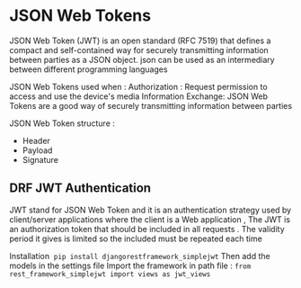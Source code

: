 # JSON Web Tokens

JSON Web Token (JWT) is an open standard (RFC 7519) that defines a compact and self-contained way for securely transmitting information between parties as a JSON object.
json can be used as an intermediary between different programming languages

JSON Web Tokens  used when :
Authorization : Request permission to access and use the device's media
Information Exchange: JSON Web Tokens are a good way of securely transmitting information between parties

JSON Web Token structure  :
- Header
- Payload
- Signature

## DRF JWT Authentication

JWT stand for JSON Web Token and it is an authentication strategy used by client/server applications where the client is a Web application , The JWT is an authorization token that should be included in all requests .
The validity period it gives is limited so the included must be repeated each time

Installation 
`pip install djangorestframework_simplejwt`
Then add the models in the settings file
Import the framework in path file :
`from rest_framework_simplejwt import views as jwt_views`
